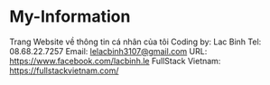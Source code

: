 # My-Information
Trang Website về thông tin cá nhân của tôi
Coding by: Lac Binh
    Tel: 08.68.22.7257
    Email: lelacbinh3107@gmail.com
    URL: https://www.facebook.com/lacbinh.le
    FullStack Vietnam: https://fullstackvietnam.com/
